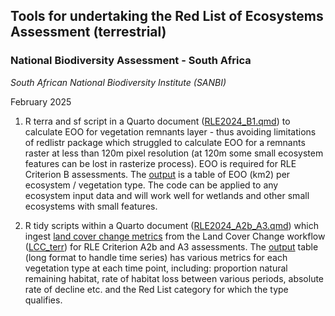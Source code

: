 ## Tools for undertaking the Red List of Ecosystems Assessment (terrestrial)

### **National Biodiversity Assessment - South Africa**

*South African National Biodiversity Institute (SANBI)*

February 2025

1)  R terra and sf script in a Quarto document ([RLE2024_B1.qmd](RLE2024_B1.qmd)) to calculate EOO for vegetation remnants layer - thus avoiding limitations of redlistr package which struggled to calculate EOO for a remnants raster at less than 120m pixel resolution (at 120m some small ecosystem features can be lost in rasterize process). EOO is required for RLE Criterion B assessments. The [output](outputs/results_df_B1_EOO.csv) is a table of EOO (km2) per ecosystem / vegetation type. The code can be applied to any ecosystem input data and will work well for wetlands and other small ecosystems with small features.

2)  R tidy scripts within a Quarto document ([RLE2024_A2b_A3.qmd](RLE2024_A2b_A3.qmd)) which ingest [land cover change metrics](askowno/LCC_terr/ouputs/lc7_rall.csv) from the Land Cover Change workflow ([LCC_terr](askowno/LCC_terr/LC_change_7class_veg24.qmd)) for RLE Criterion A2b and A3 assessments. The [output](outputs/results_df_A2b_a3.csv) table (long format to handle time series) has various metrics for each vegetation type at each time point, including: proportion natural remaining habitat, rate of habitat loss between various periods, absolute rate of decline etc. and the Red List category for which the type qualifies.
